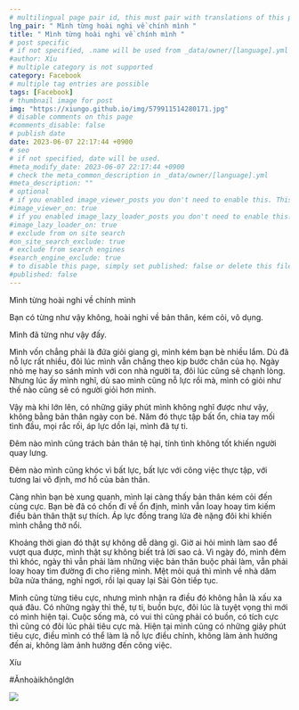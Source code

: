 ```yaml
---
# multilingual page pair id, this must pair with translations of this page. (This name must be unique)
lng_pair: " Mình từng hoài nghi về chính mình "
title: " Mình từng hoài nghi về chính mình "
# post specific
# if not specified, .name will be used from _data/owner/[language].yml
#author: Xíu
# multiple category is not supported
category: Facebook
# multiple tag entries are possible
tags: [Facebook]
# thumbnail image for post
img: "https://xiungo.github.io/img/579911514280171.jpg"
# disable comments on this page
#comments_disable: false
# publish date
date: 2023-06-07 22:17:44 +0900
# seo
# if not specified, date will be used.
#meta_modify_date: 2023-06-07 22:17:44 +0900
# check the meta_common_description in _data/owner/[language].yml
#meta_description: ""
# optional
# if you enabled image_viewer_posts you don't need to enable this. This is only if image_viewer_posts = false
#image_viewer_on: true
# if you enabled image_lazy_loader_posts you don't need to enable this. This is only if image_lazy_loader_posts = false
#image_lazy_loader_on: true
# exclude from on site search
#on_site_search_exclude: true
# exclude from search engines
#search_engine_exclude: true
# to disable this page, simply set published: false or delete this file
#published: false
---
```

Mình từng hoài nghi về chính mình

Bạn có từng như vậy không, hoài nghi về bản thân, kém cỏi, vô dụng.

Mình đã từng như vậy đấy.

Mình vốn chẳng phải là đứa giỏi giang gì, mình kém bạn bè nhiều lắm. Dù đã nỗ lực rất nhiều, đôi lúc mình vẫn chẳng theo kịp bước chân của họ. Ngày nhỏ mẹ hay so sánh mình với con nhà người ta, đôi lúc cũng sẽ chạnh lòng. Nhưng lúc ấy mình nghĩ, dù sao mình cũng nỗ lực rồi mà, mình có giỏi như thế nào cũng sẽ có người giỏi hơn mình.

Vậy mà khi lớn lên, có những giây phút mình không nghĩ được như vậy, không bằng bản thân ngày con bé. Năm đó thực tập bất ổn, chia tay mối tình đầu, mọi rắc rối, áp lực dồn lại, mình đã tự ti.

Đêm nào mình cũng trách bản thân tệ hại, tính tình không tốt khiến người quay lưng.

Đêm nào mình cũng khóc vì bất lực, bất lực với công việc thực tập, với tương lai vô định, mơ hồ của bản thân.

Càng nhìn bạn bè xung quanh, mình lại càng thấy bản thân kém cỏi đến cùng cực. Bạn bè đã có chốn đi về ổn định, mình vẫn loay hoay tìm kiếm điều bản thân thật sự thích. Áp lực đồng trang lứa đè nặng đôi khi khiến mình chẳng thở nổi. 

Khoảng thời gian đó thật sự không dễ dàng gì. Giờ ai hỏi mình làm sao để vượt qua được, mình thật sự không biết trả lời sao cả. Vì ngày đó, mình đêm thì khóc, ngày thì vẫn phải làm những việc bản thân buộc phải làm, vẫn phải loay hoay tìm đường đi cho riêng mình. Mệt mỏi quá thì mình về nhà dăm bữa nửa tháng, nghỉ ngơi, rồi lại quay lại Sài Gòn tiếp tục. 

Mình cũng từng tiêu cực, nhưng mình nhận ra điều đó không hẳn là xấu xa quá đâu. Có những ngày thì thế, tự ti, buồn bực, đôi lúc là tuyệt vọng thì mới có mình hiện tại. Cuộc sống mà, có vui thì cũng phải có buồn, có tích cực thì cũng có đôi lúc phải tiêu cực mà. Hiện tại mình cũng có những giây phút tiêu cực, điều mình có thể làm là nỗ lực điều chỉnh, không làm ảnh hưởng đến ai, không làm ảnh hưởng đến công việc.

Xíu

#Ănhoàikhônglớn
<!-- outline-end -->
<img src= "https://xiungo.github.io/img/579911514280171.jpg">